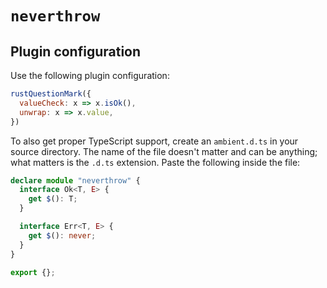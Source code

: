 # `neverthrow`

## Plugin configuration

Use the following plugin configuration:

```js
rustQuestionMark({
  valueCheck: x => x.isOk(),
  unwrap: x => x.value,
})
```

To also get proper TypeScript support, create an `ambient.d.ts` in your source directory. The name of the file doesn't matter and can be anything; what matters is the `.d.ts` extension. Paste the following inside the file:

```ts
declare module "neverthrow" {
  interface Ok<T, E> {
    get $(): T;
  }

  interface Err<T, E> {
    get $(): never;
  }
}

export {};
```